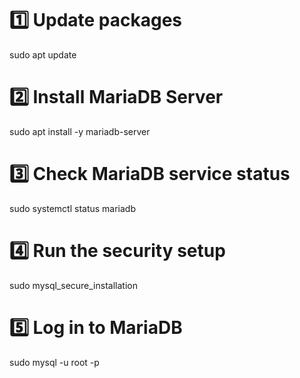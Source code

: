 # 1️⃣ Update packages
sudo apt update

# 2️⃣ Install MariaDB Server
sudo apt install -y mariadb-server

# 3️⃣ Check MariaDB service status
sudo systemctl status mariadb

# 4️⃣ Run the security setup
sudo mysql_secure_installation

# 5️⃣ Log in to MariaDB
sudo mysql -u root -p
